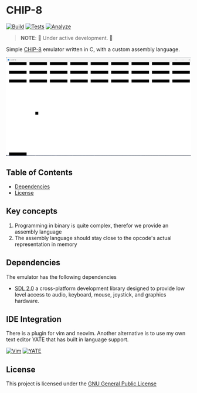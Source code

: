 # CHIP-8

[![Build](https://github.com/FrederikTobner/CHIP-8/actions/workflows/build.yml/badge.svg)](https://github.com/FrederikTobner/CHIP-8/actions/workflows/build.yml)
[![Tests](https://github.com/FrederikTobner/CHIP-8/actions/workflows/tests.yml/badge.svg)](https://github.com/FrederikTobner/CHIP-8/actions/workflows/tests.yml)
[![Analyze](https://github.com/FrederikTobner/CHIP-8/actions/workflows/codeql.yml/badge.svg)](https://github.com/FrederikTobner/CHIP-8/actions/workflows/codeql.yml)
> **NOTE**: 🚧 Under active development. 🚧

Simple [CHIP-8](https://en.wikipedia.org/wiki/CHIP-8) emulator written in C, with a custom assembly language.

![Breakout game](./assets/Breakout.png)

## Table of Contents

* [Dependencies](#dependencies)
* [License](#license)

## Key concepts

1. Programming in binary is quite complex, therefor we provide an assembly language
2. The assembly language should stay close to the opcode's actual representation in memory

## Dependencies

The emulator has the following dependencies

* [SDL 2.0](https://github.com/libsdl-org/SDL) a cross-platform development library designed to provide low level access to audio, keyboard, mouse, joystick, and graphics hardware.

## IDE Integration

There is a plugin for vim and neovim. Another alternative is to use my own text editor YATE that has built in language support.

[![Vim](https://github-readme-stats-beryl-phi.vercel.app/api/pin/?username=FrederikTobner&repo=chip8.vim&theme=dark)](https://github.com/FrederikTobner/chip8.vim)
[![YATE](https://github-readme-stats-beryl-phi.vercel.app/api/pin/?username=FrederikTobner&repo=YATE&theme=dark)](https://github.com/FrederikTobner/YATE)

## License

This project is licensed under the [GNU General Public License](LICENSE)
